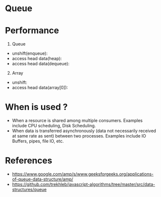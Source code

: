 # Queue
# Performance
1. Queue
- unshift(enqueue):
- access head data(heap):
- access head data(dequeue):

2. Array
- unshift:
- access head data(array[0]):

# When is used ?
- When a resource is shared among multiple consumers. Examples include CPU scheduling, Disk Scheduling.
- When data is transferred asynchronously (data not necessarily received at same rate as sent) between two processes. Examples include IO Buffers, pipes, file IO, etc.

# References
- https://www.google.com/amp/s/www.geeksforgeeks.org/applications-of-queue-data-structure/amp/
- https://github.com/trekhleb/javascript-algorithms/tree/master/src/data-structures/queue
